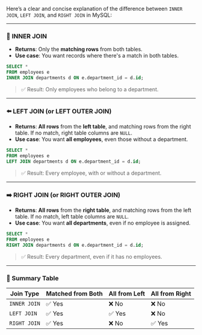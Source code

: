 Here’s a clear and concise explanation of the difference between `INNER JOIN`, `LEFT JOIN`, and `RIGHT JOIN` in MySQL:

---

### 🔁 **INNER JOIN**

* **Returns**: Only the **matching rows** from both tables.
* **Use case**: You want records where there's a match in both tables.

```sql
SELECT * 
FROM employees e
INNER JOIN departments d ON e.department_id = d.id;
```

> ✅ Result: Only employees who belong to a department.

---

### ⬅️ **LEFT JOIN** (or LEFT OUTER JOIN)

* **Returns**: **All rows** from the **left table**, and matching rows from the right table. If no match, right table columns are `NULL`.
* **Use case**: You want **all employees**, even those without a department.

```sql
SELECT * 
FROM employees e
LEFT JOIN departments d ON e.department_id = d.id;
```

> ✅ Result: Every employee, with or without a department.

---

### ➡️ **RIGHT JOIN** (or RIGHT OUTER JOIN)

* **Returns**: **All rows** from the **right table**, and matching rows from the left table. If no match, left table columns are `NULL`.
* **Use case**: You want **all departments**, even if no employee is assigned.

```sql
SELECT * 
FROM employees e
RIGHT JOIN departments d ON e.department_id = d.id;
```

> ✅ Result: Every department, even if it has no employees.

---

### 📌 Summary Table

| Join Type    | Matched from Both | All from Left | All from Right |
| ------------ | ----------------- | ------------- | -------------- |
| `INNER JOIN` | ✅ Yes             | ❌ No          | ❌ No           |
| `LEFT JOIN`  | ✅ Yes             | ✅ Yes         | ❌ No           |
| `RIGHT JOIN` | ✅ Yes             | ❌ No          | ✅ Yes          |

